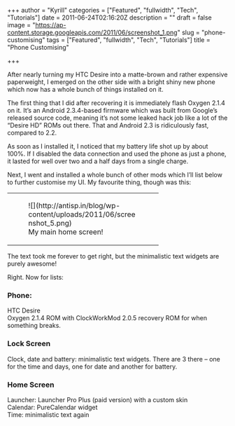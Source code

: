 +++
author = "Kyrill"
categories = ["Featured", "fullwidth", "Tech", "Tutorials"]
date = 2011-06-24T02:16:20Z
description = ""
draft = false
image = "https://ap-content.storage.googleapis.com/2011/06/screenshot_1.png"
slug = "phone-customising"
tags = ["Featured", "fullwidth", "Tech", "Tutorials"]
title = "Phone Customising"

+++


After nearly turning my HTC Desire into a matte-brown and rather expensive paperweight, I emerged on the other side with a bright shiny new phone which now has a whole bunch of things installed on it.

The first thing that I did after recovering it is immediately flash Oxygen 2.1.4 on it. It’s an Android 2.3.4-based firmware which was built from Google’s released source code, meaning it’s not some leaked hack job like a lot of the “Desire HD” ROMs out there. That and Android 2.3 is ridiculously fast, compared to 2.2.

As soon as I installed it, I noticed that my battery life shot up by about 100%. If I disabled the data connection and used the phone as just a phone, it lasted for well over two and a half days from a single charge.

Next, I went and installed a whole bunch of other mods which I’ll list below to further customise my UI. My favourite thing, though was this:

<table border="0" cellpadding="0" cellspacing="0" class=" table table-hover" width="100%"><tbody><tr><td><figure class="thumbnail wp-caption aligncenter" id="attachment_995" style="width: 250px">
![](http://antisp.in/blog/wp-content/uploads/2011/06/screenshot_5.png)
<figcaption class="caption wp-caption-text">My main home screen!</figcaption></figure></td></tr></tbody></table>The text took me forever to get right, but the minimalistic text widgets are purely awesome!

Right. Now for lists:

### Phone:

HTC Desire  
 Oxygen 2.1.4 ROM with ClockWorkMod 2.0.5 recovery ROM for when something breaks.

### Lock Screen

Clock, date and battery: minimalistic text widgets. There are 3 there – one for the time and days, one for date and another for battery.

### Home Screen

Launcher: Launcher Pro Plus (paid version) with a custom skin  
 Calendar: PureCalendar widget  
 Time: minimalistic text again


